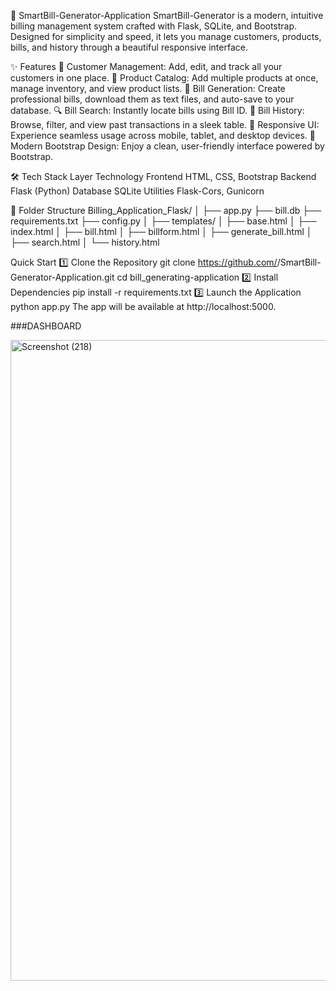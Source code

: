 💸 SmartBill-Generator-Application
SmartBill-Generator is a modern, intuitive billing management system crafted with Flask, SQLite, and Bootstrap.
Designed for simplicity and speed, it lets you manage customers, products, bills, and history through a beautiful responsive interface.

✨ Features
👥 Customer Management: Add, edit, and track all your customers in one place.
🛒 Product Catalog: Add multiple products at once, manage inventory, and view product lists.
🧾 Bill Generation: Create professional bills, download them as text files, and auto-save to your database.
🔍 Bill Search: Instantly locate bills using Bill ID.
📜 Bill History: Browse, filter, and view past transactions in a sleek table.
📱 Responsive UI: Experience seamless usage across mobile, tablet, and desktop devices.
🚀 Modern Bootstrap Design: Enjoy a clean, user-friendly interface powered by Bootstrap.


🛠️ Tech Stack
Layer	Technology
Frontend	HTML, CSS, Bootstrap
Backend	Flask (Python)
Database	SQLite
Utilities	Flask-Cors, Gunicorn



📂 Folder Structure
Billing_Application_Flask/
│
├── app.py
├── bill.db
├── requirements.txt
├── config.py
│
├── templates/
│   ├── base.html
│   ├── index.html
│   ├── bill.html
│   ├── billform.html
│   ├── generate_bill.html
│   ├── search.html
│   └── history.html

Quick Start
1️⃣ Clone the Repository
git clone https://github.com/<your-username>/SmartBill-Generator-Application.git
cd bill_generating-application
2️⃣ Install Dependencies
pip install -r requirements.txt
3️⃣ Launch the Application
python app.py
The app will be available at http://localhost:5000.


###DASHBOARD

<img width="1920" height="1025" alt="Screenshot (218)" src="https://github.com/user-attachments/assets/dc4a4863-fd2d-4811-a3f8-ff43d19e99d4" />
